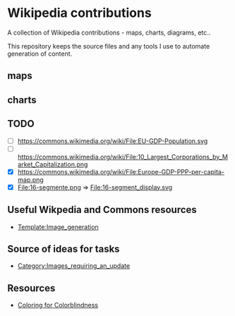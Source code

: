 # Wikipedia contributions

A collection of Wikipedia contributions - maps, charts, diagrams, etc..

This repository keeps the source files and any tools I use to automate generation of content.

## maps

## charts

## TODO

- [ ] https://commons.wikimedia.org/wiki/File:EU-GDP-Population.svg
- [ ] https://commons.wikimedia.org/wiki/File:10_Largest_Corporations_by_Market_Capitalization.png
- [x] <https://commons.wikimedia.org/wiki/File:Europe-GDP-PPP-per-capita-map.png>
- [x] [File:16-segmente.png](https://commons.wikimedia.org/wiki/File:16-segmente.png) => [File:16-segment_display.svg](https://commons.wikimedia.org/wiki/File:16-segment_display.svg)

## Useful Wikpedia and Commons resources

- [Template:Image_generation](https://commons.wikimedia.org/wiki/Template:Image_generation)

## Source of ideas for tasks

- [Category:Images_requiring_an_update](https://commons.wikimedia.org/wiki/Category:Images_requiring_an_update)

## Resources

- [Coloring for Colorblindness](https://davidmathlogic.com/colorblind/#%23D81B60-%231E88E5-%23FFC107-%23004D40)
